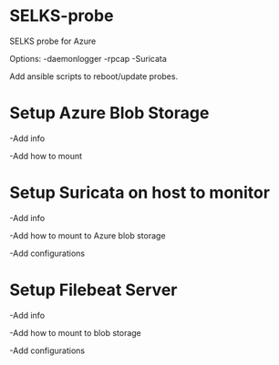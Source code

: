 # SELKS-probe
SELKS probe for Azure

Options:
-daemonlogger
-rpcap
-Suricata

Add ansible scripts to reboot/update probes.


# Setup Azure Blob Storage

-Add info

-Add how to mount

# Setup Suricata on host to monitor

-Add info

-Add how to mount to Azure blob storage

-Add configurations



# Setup Filebeat Server

-Add info

-Add how to mount to blob storage

-Add configurations
